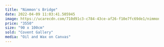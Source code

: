 ```yaml
---
title: "Nimmon's Bridge"
date: 2022-04-09 11:03:41.505945
image: https://ucarecdn.com/710d91c3-c784-43ce-af26-f10e7fc69de1/nimmon-s-bridge.jpg
price: "3550"
size: "90 x 100cm"
sold: "Covent Gallery"
media: "Oil and Wax on Canvas"
---
```


